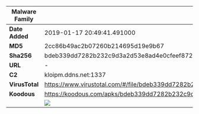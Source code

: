 | Malware Family | SandroRat                                                    |
| -------------- | ------------------------------------------------------------ |
| **Date Added** | 2019-01-17 20:49:41.491000                                                   |
| **MD5**        | 2cc86b49ac2b07260b214695d19e9b67                             |
| **Sha256**     | bdeb339dd7282b232c9d3a2d53e8ad4e0cfeef8728295603004ce45aa67f0837 |
| **URL**        | -                                                            |
| **C2**         | kloipm.ddns.net:1337 |
| **VirusTotal** | https://www.virustotal.com/#/file/bdeb339dd7282b232c9d3a2d53e8ad4e0cfeef8728295603004ce45aa67f0837/detection |
| **Koodous**    | https://koodous.com/apks/bdeb339dd7282b232c9d3a2d53e8ad4e0cfeef8728295603004ce45aa67f0837 |
|                | ![](../assets/bdeb339dd7282b232c9d3a2d53e8ad4e0cfeef8728295603004ce45aa67f0837.png) |